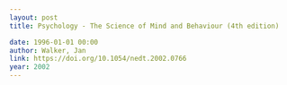 ```yaml
---
layout: post
title: Psychology - The Science of Mind and Behaviour (4th edition)

date: 1996-01-01 00:00
author: Walker, Jan
link: https://doi.org/10.1054/nedt.2002.0766
year: 2002
---
```




